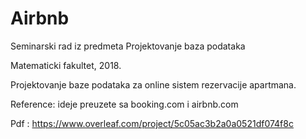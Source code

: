 # Airbnb
Seminarski rad iz predmeta Projektovanje baza podataka


Matematicki fakultet, 2018.

Projektovanje baze podataka za online sistem rezervacije apartmana.

Reference:
ideje preuzete sa booking.com i airbnb.com

Pdf : https://www.overleaf.com/project/5c05ac3b2a0a0521df074f8c
